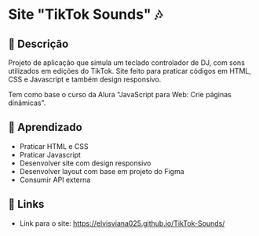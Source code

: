 # Site "TikTok Sounds" 🎶

## 📝 Descrição

Projeto de aplicação que simula um teclado controlador de DJ, com sons utilizados em edições do TikTok. Site feito para praticar códigos em HTML, CSS e Javascript e também design responsivo. 

Tem como base o curso da Alura "JavaScript para Web: Crie páginas dinâmicas".

## 🧠 Aprendizado

* Praticar HTML e CSS
* Praticar Javascript
* Desenvolver site com design responsivo
* Desenvolver layout com base em projeto do Figma
* Consumir API externa

## 🔗 Links

* Link para o site: https://elvisviana025.github.io/TikTok-Sounds/
